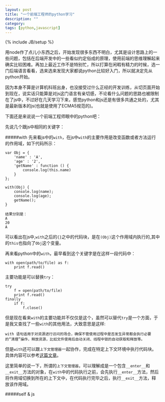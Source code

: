 ```yaml
---
layout: post
title: "一个前端工程师的python学习"
description: ""
category: 
tags: [python,javascript]
---
```

{% include JB/setup %}


用node作了点儿小东西之后，开始发现很多东西不明白，尤其是设计思路上的一些问题，包括在后端开发中的一些看似约定俗成的原理，使用前端的思维理解起来确实比较困难。再加上最近工作不是特别忙，所以打算在闲暇有精力的时候，选一门后端语言看看，选来选来发现大家都说python比较好入门，所以就决定先从python开始。

因为本身不算是计算机科班出身，也没接受过什么正经的开发训练，从切页面开始到现在，说实话只能算是对js这门语言有亲切感，不论看什么问题的思路也被限制在了js中，不过好在几天学习下来，感觉python和js还是有很多共通之处的，尤其是最新版本的js(也就是使用了ECMA5规范的)。

下面还是来说说一个前端工程师眼中的python吧：

先说几个跟js中相同的关键字：

#####with
先来看js中的`with`，在js中`with`的主要作用是改变函数或者方法运行的作用域，如下代码所示：

	var Obj = {
		'name' : 'A',
		'age' : '2',
		'getName' : function () {
			console.log(this.name)
		}
	};
	
	with(Obj) {
		console.log(name);
		console.log(age);
		getName();
	}
	
	结果分别是：
	A
	20
	A
可以看出在js中,`with`之后的`{}`之中的代码块，是在`(Obj)`这个作用域内执行的,其中的`this`也指向了`Obj`这个变量。


再来看python中的`with`，最早看到这个关键字是在这样一段代码中：

	with open(path/to/file) as f:
		print f.read()
		
主要功能是可以替换`try`：

	try
		f = open(path/to/file)
		print f.read()
	finally
		if f:
			f.close()

但是现在看来`with`的主要功能并不仅仅是这个，虽然可以替代`try`是一个方面，于是我又查找了一些`with`的其他用法，大致意思是这样:

	with 语句适用于对资源进行访问的场合，确保不管使用过程中是否发生异常都会执行必要的“清理”操作，释放资源，比如文件使用后自动关闭、线程中锁的自动获取和释放等。
	
但是`with`还可以跟`上下文管理器`一起协作，完成在特定上下文环境中执行代码块。具体内容可以参考[这篇文章](http://www.ibm.com/developerworks/cn/opensource/os-cn-pythonwith/)。

这里简单的说一下，所谓的`上下文管理器`，可以理解成是一个包含`__enter__`和`__exit__`方法的对象，在`with`中的代码执行之前，会先执行`__enter__`方法，然后将作用域切换到所在的上下文中，在代码执行完毕之后，执行`__exit__`方法，释放该作用域。



#####self & js

